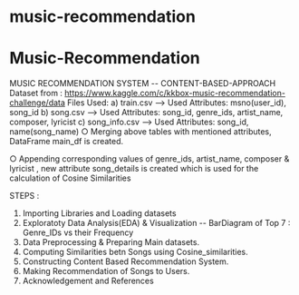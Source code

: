 # music-recommendation
# Music-Recommendation
MUSIC RECOMMENDATION SYSTEM -- CONTENT-BASED-APPROACH
Dataset from : https://www.kaggle.com/c/kkbox-music-recommendation-challenge/data
Files Used:
    a) train.csv          -->  Used Attributes: msno(user_id), song_id
    b) song.csv           -->  Used Attributes: song_id, genre_ids, artist_name, composer, lyricist
    c) song_info.csv      -->  Used Attributes:  song_id, name(song_name)
○ Merging above tables with mentioned attributes, DataFrame main_df is created.

○ Appending corresponding values of genre_ids, artist_name, composer & lyricist , new attribute song_details is created which is used for the calculation of Cosine Similarities

STEPS :
1) Importing Libraries and Loading datasets
2) Exploratoty Data Analysis(EDA) & Visualization -- BarDiagram of Top 7 : Genre_IDs vs their Frequency
3) Data Preprocessing & Preparing Main datasets.
4) Computing Similarities betn Songs using Cosine_similarities.
5) Constructing Content Based Recommendation System.
6) Making Recommendation of Songs to Users.
7) Acknowledgement and References
